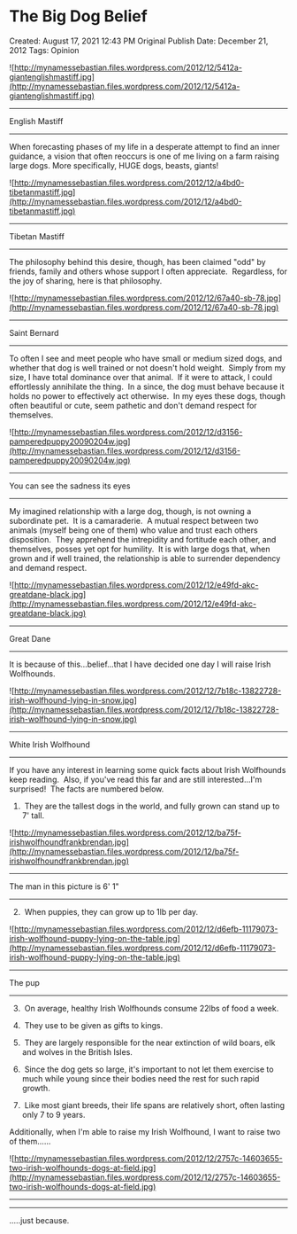 # The Big Dog Belief

Created: August 17, 2021 12:43 PM
Original Publish Date: December 21, 2012
Tags: Opinion

![http://mynamessebastian.files.wordpress.com/2012/12/5412a-giantenglishmastiff.jpg](http://mynamessebastian.files.wordpress.com/2012/12/5412a-giantenglishmastiff.jpg)

---

English Mastiff

---

When forecasting phases of my life in a desperate attempt to find an inner guidance, a vision that often reoccurs is one of me living on a farm raising large dogs. More specifically, HUGE dogs, beasts, giants!

![http://mynamessebastian.files.wordpress.com/2012/12/a4bd0-tibetanmastiff.jpg](http://mynamessebastian.files.wordpress.com/2012/12/a4bd0-tibetanmastiff.jpg)

---

Tibetan Mastiff

---

The philosophy behind this desire, though, has been claimed "odd" by friends, family and others whose support I often appreciate.  Regardless, for the joy of sharing, here is that philosophy.

![http://mynamessebastian.files.wordpress.com/2012/12/67a40-sb-78.jpg](http://mynamessebastian.files.wordpress.com/2012/12/67a40-sb-78.jpg)

---

Saint Bernard

---

To often I see and meet people who have small or medium sized dogs, and whether that dog is well trained or not doesn't hold weight.  Simply from my size, I have total dominance over that animal.  If it were to attack, I could effortlessly annihilate the thing.  In a since, the dog must behave because it holds no power to effectively act otherwise.  In my eyes these dogs, though often beautiful or cute, seem pathetic and don't demand respect for themselves.

![http://mynamessebastian.files.wordpress.com/2012/12/d3156-pamperedpuppy20090204w.jpg](http://mynamessebastian.files.wordpress.com/2012/12/d3156-pamperedpuppy20090204w.jpg)

---

You can see the sadness its eyes

---

My imagined relationship with a large dog, though, is not owning a subordinate pet.  It is a camaraderie.  A mutual respect between two animals (myself being one of them) who value and trust each others disposition.  They apprehend the intrepidity and fortitude each other, and themselves, posses yet opt for humility.  It is with large dogs that, when grown and if well trained, the relationship is able to surrender dependency and demand respect.

![http://mynamessebastian.files.wordpress.com/2012/12/e49fd-akc-greatdane-black.jpg](http://mynamessebastian.files.wordpress.com/2012/12/e49fd-akc-greatdane-black.jpg)

---

Great Dane

---

It is because of this...belief...that I have decided one day I will raise Irish Wolfhounds.

![http://mynamessebastian.files.wordpress.com/2012/12/7b18c-13822728-irish-wolfhound-lying-in-snow.jpg](http://mynamessebastian.files.wordpress.com/2012/12/7b18c-13822728-irish-wolfhound-lying-in-snow.jpg)

---

White Irish Wolfhound

---

If you have any interest in learning some quick facts about Irish Wolfhounds keep reading.  Also, if you've read this far and are still interested...I'm surprised!  The facts are numbered below.

1)  They are the tallest dogs in the world, and fully grown can stand up to 7' tall.

![http://mynamessebastian.files.wordpress.com/2012/12/ba75f-irishwolfhoundfrankbrendan.jpg](http://mynamessebastian.files.wordpress.com/2012/12/ba75f-irishwolfhoundfrankbrendan.jpg)

---

The man in this picture is 6' 1"

---

2)  When puppies, they can grow up to 1lb per day.

![http://mynamessebastian.files.wordpress.com/2012/12/d6efb-11179073-irish-wolfhound-puppy-lying-on-the-table.jpg](http://mynamessebastian.files.wordpress.com/2012/12/d6efb-11179073-irish-wolfhound-puppy-lying-on-the-table.jpg)

---

The pup

---

3)  On average, healthy Irish Wolfhounds consume 22lbs of food a week.

4)  They use to be given as gifts to kings.

5)  They are largely responsible for the near extinction of wild boars, elk and wolves in the British Isles.

6)  Since the dog gets so large, it's important to not let them exercise to much while young since their bodies need the rest for such rapid growth.

7)  Like most giant breeds, their life spans are relatively short, often lasting only 7 to 9 years.

Additionally, when I'm able to raise my Irish Wolfhound, I want to raise two of them......

![http://mynamessebastian.files.wordpress.com/2012/12/2757c-14603655-two-irish-wolfhounds-dogs-at-field.jpg](http://mynamessebastian.files.wordpress.com/2012/12/2757c-14603655-two-irish-wolfhounds-dogs-at-field.jpg)

---

---

.....just because.